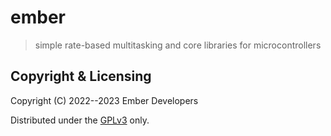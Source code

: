 # ember

> simple rate-based multitasking and core libraries for microcontrollers

## Copyright & Licensing

Copyright (C) 2022--2023 Ember Developers

Distributed under the [GPLv3] only.

[gplv3]: LICENSE.md
